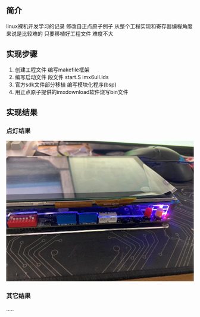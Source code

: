 ## 简介
linux裸机开发学习的记录
修改自正点原子例子
从整个工程实现和寄存器编程角度 来说是比较难的
只要移植好工程文件 
难度不大

## 实现步骤
1. 创建工程文件 编写makefile框架
2. 编写启动文件 段文件 start.S imx6ull.lds 
3. 官方sdk文件部分移植 编写模块化程序(bsp)
4. 用正点原子提供的imxdownload软件烧写bin文件

## 实现结果
### 点灯结果
![右下角红灯](/res/result.jpg)

### 其它结果
.....






